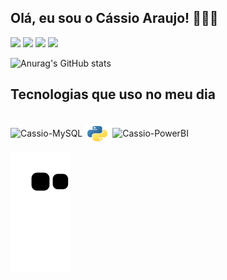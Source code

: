 ## Olá, eu sou o Cássio Araujo! 👨🏽‍💻

<div> 
 <a href="https://www.instagram.com/cassiio_araujo/" target="_blank"><img src="https://img.shields.io/badge/-Instagram-%23E4405F?style=for-the-badge&logo=instagram&logoColor=white" target="_blank"></a>
 <a href="https://t.me/engenheirocassiio" target="_blank"><img src="https://img.shields.io/badge/Telegram-2CA5E0?style=for-the-badge&logo=telegram&logoColor=white" target="_blank"></a>
 <a href = "mailto:eng.cassio@outlook.com"><img src="https://img.shields.io/badge/Outlook-0078D4?style=for-the-badge&logo=microsoft-outlook&logoColor=white" target="_blank"></a>
 <a href="https://www.linkedin.com/in/c%C3%A1ssio-araujo-46b506170/" target="_blank"><img src="https://img.shields.io/badge/-LinkedIn-%230077B5?style=for-the-badge&logo=linkedin&logoColor=white" target="_blank"></a> 
<div class="badge-base LI-profile-badge" data-locale="pt_BR" data-size="large" data-theme="dark" data-type="HORIZONTAL" data-vanity="cassiioaraujo" data-version="v1"><a class="badge-base__link LI-simple-link" 
              
</div>

![Anurag's GitHub stats](https://github-readme-stats.vercel.app/api?username=araujocassio&show_icons=true&theme=dark)

## Tecnologias que uso no meu dia
<div style="display: inline_block"><br>
  
  <img align="center" alt="Cassio-MySQL" height="30" width="40" src="https://cdn.jsdelivr.net/gh/devicons/devicon/icons/mysql/mysql-original.svg">
  <img align="center" alt="Cassio-Python" height="30" width="40" src="https://raw.githubusercontent.com/devicons/devicon/master/icons/python/python-original.svg">
  <img align="center" alt="Cassio-PowerBI" height="30" width="40" src="https://github.com/microsoft/PowerBI-Icons/blob/main/SVG/Power-BI.svg">
</div>
 

 
 ![Snake animation](https://github.com/rafaballerini/rafaballerini/blob/output/github-contribution-grid-snake.svg)
 
</div>
